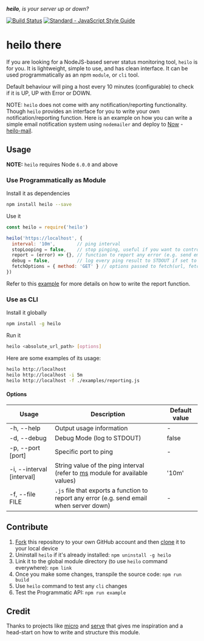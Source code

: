 _**heilo**, is your server up or down?_

[![Build Status](https://travis-ci.org/xkawi/heilo.svg?branch=master)](https://travis-ci.org/xkawi/heilo)
[![Standard - JavaScript Style Guide](https://img.shields.io/badge/code%20style-standard-brightgreen.svg)](http://standardjs.com/)

# heilo there

If you are looking for a NodeJS-based server status monitoring tool, `heilo` is for you. It is lightweight, simple to use, and has clean interface. It can be used programmatically as an npm `module`, or `cli` tool.

Default behaviour will ping a host every 10 minutes (configurable) to check if it is UP, UP with Error or DOWN.

NOTE: `heilo` does not come with any notification/reporting functionality. Though `heilo` provides an interface for you to write your own notification/reporting function. Here is an example on how you can write a simple email notification system using `nodemailer` and deploy to [Now](https://zeit.co/now) - [heilo-mail](https://github.com/xkawi/heilo/tree/master/examples/heilo-mail).

## Usage

**NOTE:** `heilo` requires Node `6.0.0` and above

### Use Programmatically as Module

Install it as dependencies

```bash
npm install heilo --save
```

Use it
```js
const heilo = require('heilo')

heilo('https://localhost', {
  interval: '10m',        // ping interval
  stopLooping = false,    // stop pinging, useful if you want to control the start/stop manually
  report = (error) => {}, // function to report any error (e.g. send email when server down)
  debug = false,          // log every ping result to STDOUT if set to true,
  fetchOptions = { method: 'GET' } // options passed to fetch(url, fetchOptions)
})
```

Refer to this [example](https://github.com/xkawi/heilo/blob/master/examples/index.js) for more details on how to write the report function.

### Use as CLI

Install it globally

```bash
npm install -g heilo
```

Run it

```bash
heilo <absolute_url_path> [options]
```

Here are some examples of its usage:

```bash
heilo http://localhost
heilo http://localhost -i 5m
heilo http://localhost -f ./examples/reporting.js
```

#### Options

| Usage                  | Description | Default value |
| ---------------------- | ----------- | ------------------ |
| -h, --help             | Output usage information | - |
| -d, --debug            | Debug Mode (log to STDOUT) | false |
| -p, --port [port]      | Specific port to ping | - |
| -i, --interval [interval]  | String value of the ping interval (refer to [ms](https://github.com/zeit/ms) module for available values) | '10m' |
| -f, --file FILE           | `.js` file that exports a function to report any error (e.g. send email when server down) | - |

## Contribute

1. [Fork](https://help.github.com/articles/fork-a-repo/) this repository to your own GitHub account and then [clone](https://help.github.com/articles/cloning-a-repository/) it to your local device
2. Uninstall `heilo` if it's already installed: `npm uninstall -g heilo`
3. Link it to the global module directory (to use `heilo` command everywhere): `npm link`
4. Once you make some changes, transpile the source code: `npm run build`
5. Use `heilo` command to test any `cli` changes
6. Test the Programmatic API: `npm run example`

## Credit

Thanks to projects like [micro](https://github.com/zeit/micro) and [serve](https://github.com/zeit/serve) that gives me inspiration and a head-start on how to write and structure this module.